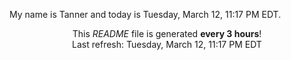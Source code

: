 My name is Tanner and today is Tuesday, March 12, 11:17 PM EDT.

<p align="center">This <i>README</i> file is generated <b>every 3 hours</b>!</br>Last refresh: Tuesday, March 12, 11:17 PM EDT<br /></p>
